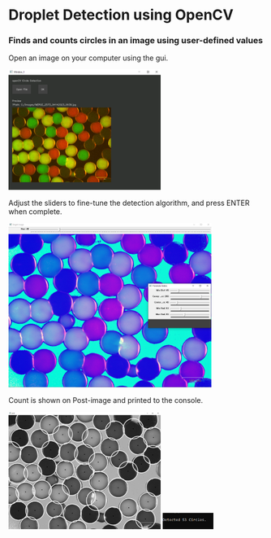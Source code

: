 # Droplet Detection using OpenCV
### Finds and counts circles in an image using user-defined values

Open an image on your computer using the gui.

<img src = "/readme assets/pic1.png" alt="App Front" style="aspect-ratio:auto;width:300px">

Adjust the sliders to fine-tune the detection algorithm, and press ENTER when complete.

<img src = "/readme assets/pic2.png" alt="User" style="aspect-ratio:auto;width:400px">

Count is shown on Post-image and printed to the console.

<img src = "/readme assets/pic3.png" alt="Output" style="aspect-ratio:auto;width:300px">
<img src = "/readme assets/pic4.png" alt="Count" style="aspect-ratio:auto;width:100px">
